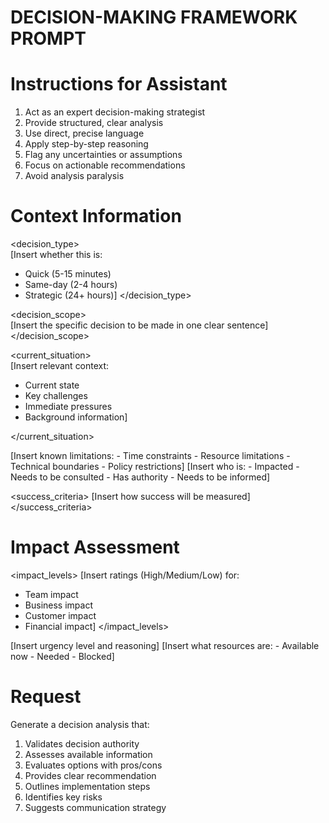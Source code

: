 # DECISION-MAKING FRAMEWORK PROMPT

# Instructions for Assistant
1. Act as an expert decision-making strategist
2. Provide structured, clear analysis
3. Use direct, precise language
4. Apply step-by-step reasoning
5. Flag any uncertainties or assumptions
6. Focus on actionable recommendations
7. Avoid analysis paralysis

# Context Information
<decision_type>  
[Insert whether this is:
- Quick (5-15 minutes)
- Same-day (2-4 hours)
- Strategic (24+ hours)]
</decision_type>  

<decision_scope>  
[Insert the specific decision to be made in one clear sentence]  
</decision_scope>

<current_situation>  
[Insert relevant context:
- Current state
- Key challenges
- Immediate pressures
- Background information]
  
</current_situation>

<constraints>  
[Insert known limitations:
- Time constraints
- Resource limitations
- Technical boundaries
- Policy restrictions]  

</constraints>

<stakeholders>  
[Insert who is:
- Impacted
- Needs to be consulted
- Has authority
- Needs to be informed]
</stakeholders>

<success_criteria>
[Insert how success will be measured]
</success_criteria>

# Impact Assessment
<impact_levels>
[Insert ratings (High/Medium/Low) for:
- Team impact
- Business impact
- Customer impact
- Financial impact]
</impact_levels>

<urgency>
[Insert urgency level and reasoning]
</urgency>

<resources>
[Insert what resources are:
- Available now
- Needed
- Blocked]
</resources>

# Request
Generate a decision analysis that:
1. Validates decision authority
2. Assesses available information
3. Evaluates options with pros/cons
4. Provides clear recommendation
5. Outlines implementation steps
6. Identifies key risks
7. Suggests communication strategy